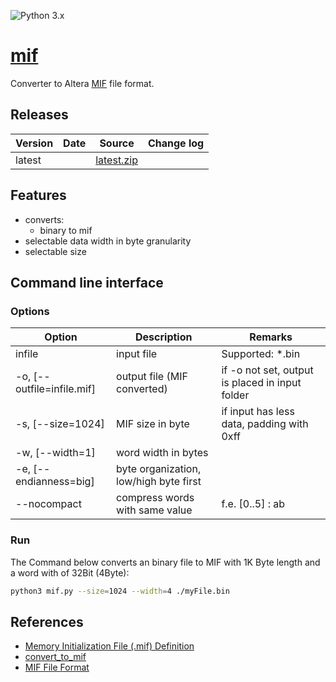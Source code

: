 ![Python 3.x](https://img.shields.io/badge/Python-3.x-blue.svg)

# [mif](./mif.py)
Converter to Altera [MIF](https://www.intel.com/content/www/us/en/programmable/quartushelp/17.0/reference/glossary/def_mif.htm) file format.


## Releases

| Version                                                   | Date       | Source                                                                                           | Change log     |
| --------------------------------------------------------- | ---------- | ------------------------------------------------------------------------------------------------ | -------------- |
| latest                                                    |            | <a id="raw-url" href="https://github.com/akaeba/mif/archive/refs/heads/main.zip">latest.zip</a>  |                |


## Features

* converts:
    * binary to mif
* selectable data width in byte granularity
* selectable size


## Command line interface

### Options

| Option                     | Description                            | Remarks                                         |
| -------------------------- | -------------------------------------- | ----------------------------------------------- |
| infile                     | input file                             | Supported: *.bin                                |
| -o, [--outfile=infile.mif] | output file (MIF converted)            | if -o not set, output is placed in input folder |
| -s, [--size=1024]          | MIF size in byte                       | if input has less data, padding with 0xff       |
| -w, [--width=1]            | word width in bytes                    |                                                 |
| -e, [--endianness=big]     | byte organization, low/high byte first |                                                 |
| --nocompact                | compress words with same value         | f.e. [0..5] : ab                                |


### Run

The Command below converts an binary file to MIF with 1K Byte length and a word with of 32Bit (4Byte):
```bash
python3 mif.py --size=1024 --width=4 ./myFile.bin
```


## References

* [Memory Initialization File (.mif) Definition](https://www.intel.com/content/www/us/en/programmable/quartushelp/17.0/reference/glossary/def_mif.htm)
* [convert_to_mif](https://gist.github.com/mgerst/62794cbbe672d4039b9e#file-convert_to_mif-py)
* [MIF File Format](https://faculty-web.msoe.edu/johnsontimoj/EE3921/files3921/mif_file_format.pdf)
